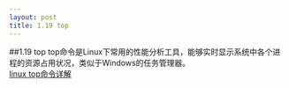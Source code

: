 ```yaml
---
layout: post
title: 1.19 top
---
```

##1.19 top
top命令是Linux下常用的性能分析工具，能够实时显示系统中各个进程的资源占用状况，类似于Windows的任务管理器。<br>
<a href="http://blog.csdn.net/sanshiqiduer/article/details/1933625">linux top命令详解</a> &nbsp;
